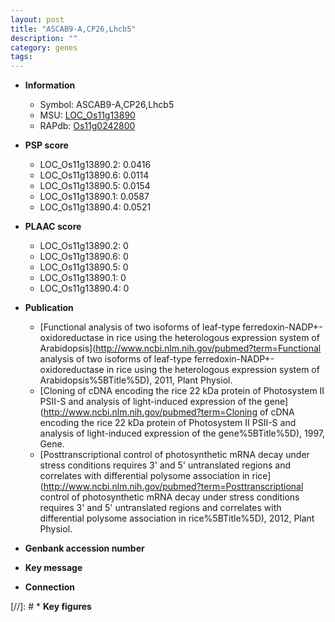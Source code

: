 ```yaml
---
layout: post
title: "ASCAB9-A,CP26,Lhcb5"
description: ""
category: genes
tags: 
---
```


* **Information**  
    + Symbol: ASCAB9-A,CP26,Lhcb5  
    + MSU: [LOC_Os11g13890](http://rice.plantbiology.msu.edu/cgi-bin/ORF_infopage.cgi?orf=LOC_Os11g13890)  
    + RAPdb: [Os11g0242800](http://rapdb.dna.affrc.go.jp/viewer/gbrowse_details/irgsp1?name=Os11g0242800)  

* **PSP score**  
    + LOC_Os11g13890.2: 0.0416 
    + LOC_Os11g13890.6: 0.0114 
    + LOC_Os11g13890.5: 0.0154 
    + LOC_Os11g13890.1: 0.0587 
    + LOC_Os11g13890.4: 0.0521 

* **PLAAC score**  
    + LOC_Os11g13890.2: 0 
    + LOC_Os11g13890.6: 0 
    + LOC_Os11g13890.5: 0 
    + LOC_Os11g13890.1: 0 
    + LOC_Os11g13890.4: 0 

* **Publication**  
    + [Functional analysis of two isoforms of leaf-type ferredoxin-NADP+-oxidoreductase in rice using the heterologous expression system of Arabidopsis](http://www.ncbi.nlm.nih.gov/pubmed?term=Functional analysis of two isoforms of leaf-type ferredoxin-NADP+-oxidoreductase in rice using the heterologous expression system of Arabidopsis%5BTitle%5D), 2011, Plant Physiol.
    + [Cloning of cDNA encoding the rice 22 kDa protein of Photosystem II PSII-S and analysis of light-induced expression of the gene](http://www.ncbi.nlm.nih.gov/pubmed?term=Cloning of cDNA encoding the rice 22 kDa protein of Photosystem II PSII-S and analysis of light-induced expression of the gene%5BTitle%5D), 1997, Gene.
    + [Posttranscriptional control of photosynthetic mRNA decay under stress conditions requires 3' and 5' untranslated regions and correlates with differential polysome association in rice](http://www.ncbi.nlm.nih.gov/pubmed?term=Posttranscriptional control of photosynthetic mRNA decay under stress conditions requires 3' and 5' untranslated regions and correlates with differential polysome association in rice%5BTitle%5D), 2012, Plant Physiol.

* **Genbank accession number**  

* **Key message**  

* **Connection**  

[//]: # * **Key figures**  


